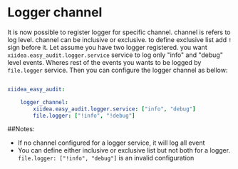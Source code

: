Logger channel
=========================
It is now possible to register logger for specific channel. channel is refers to log level. channel can be inclusive or exclusive. to define exclusive list add `!` sign before it.
Let assume you have two logger registered. you want `xiidea.easy_audit.logger.service` service to log only "info" and "debug" level events. Wheres rest of the events you wants to be logged by `file.logger` service.
Then you can configure the logger channel as bellow:

``` yaml

xiidea_easy_audit:

    logger_channel:
        xiidea.easy_audit.logger.service: ["info", "debug"]
        file.logger: ["!info", "!debug"]

```


##Notes:

 - If no channel configured for a logger service, it will log all event
 - You can define either inclusive or exclusive list but not both for a logger. `file.logger: ["!info", "debug"]` is an invalid configuration